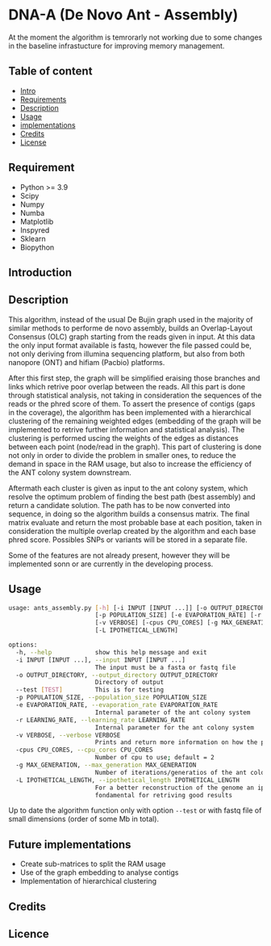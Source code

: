# DNA-A (De Novo Ant - Assembly)

At the moment the algorithm is temrorarly not working due to some changes in the baseline infrastucture for improving memory management.

## Table of content

- [Intro](#introduction)
- [Requirements](#requirement)
- [Description](#descrioption)
- [Usage](#usage)
- [implementations](#implementations)
- [Credits](#credits)
- [License](#licence)

## Requirement

- Python >= 3.9
- Scipy
- Numpy
- Numba
- Matplotlib
- Inspyred
- Sklearn
- Biopython

## Introduction




## Description

This algorithm, instead of the usual De Bujin graph used in the majority of similar methods to performe de novo assembly, builds an Overlap-Layout Consensus (OLC) graph starting from the reads given in input. At this data the only input format available is fastq, however the file passed could be, not only deriving from illumina sequencing platform, but also from both nanopore (ONT) and hifiam (Pacbio) platforms.

After this first step, the graph will be simplified eraising those branches and links which retrive poor overlap between the reads. All this part is done through statistical analysis, not taking in consideration the sequences of the reads or the phred score of them.
To assert the presence of contigs (gaps in the coverage), the algorithm has been implemented with a hierarchical clustering of the remaining weighted edges (embedding of the graph will be implemented to retrive further information and statistical analysis). The clustering is performed uscing the weights of the edges as distances between each point (node/read in the graph). This part of clustering is done not only in order to divide the problem in smaller ones, to reduce the demand in space in the RAM usage, but also to increase the efficiency of the ANT colony system downstream.

Aftermath each cluster is given as input to the ant colony system, which resolve the optimum problem of finding the best path (best assembly) and return a candidate solution. The path has to be now converted into sequence, in doing so the algorithm builds a consensus matrix. The final matrix evaluate and return the most probable base at each position, taken in consideration the multiple overlap created by the algorithm and each base phred score. Possibles SNPs or variants will be stored in a separate file.

Some of the features are not already present, however they will be implemented sonn or are currently in the developing process.

## Usage


``` bash
usage: ants_assembly.py [-h] [-i INPUT [INPUT ...]] [-o OUTPUT_DIRECTORY] [--test [TEST]]
                        [-p POPULATION_SIZE] [-e EVAPORATION_RATE] [-r LEARNING_RATE]
                        [-v VERBOSE] [-cpus CPU_CORES] [-g MAX_GENERATION]       
                        [-L IPOTHETICAL_LENGTH]

options:
  -h, --help            show this help message and exit
  -i INPUT [INPUT ...], --input INPUT [INPUT ...]
                        The input must be a fasta or fastq file
  -o OUTPUT_DIRECTORY, --output_directory OUTPUT_DIRECTORY
                        Directory of output
  --test [TEST]         This is for testing
  -p POPULATION_SIZE, --population_size POPULATION_SIZE
  -e EVAPORATION_RATE, --evaporation_rate EVAPORATION_RATE
                        Internal parameter of the ant colony system
  -r LEARNING_RATE, --learning_rate LEARNING_RATE
                        Internal parameter for the ant colony system
  -v VERBOSE, --verbose VERBOSE
                        Prints and return more information on how the process is developing
  -cpus CPU_CORES, --cpu_cores CPU_CORES
                        Number of cpu to use; default = 2
  -g MAX_GENERATION, --max_generation MAX_GENERATION
                        Number of iterations/generatios of the ant colony algorithm
  -L IPOTHETICAL_LENGTH, --ipothetical_length IPOTHETICAL_LENGTH
                        For a better reconstruction of the genome an ipotetical lenght of the sequence to rebuild is      
                        fondamental for retriving good results
```

Up to date the algorithm function only with option `--test` or with fastq file of small dimensions (order of some Mb in total).

## Future implementations

- Create sub-matrices to split the RAM usage
- Use of the graph embedding to analyse contigs
- Implementation of hierarchical clustering

## Credits

## Licence